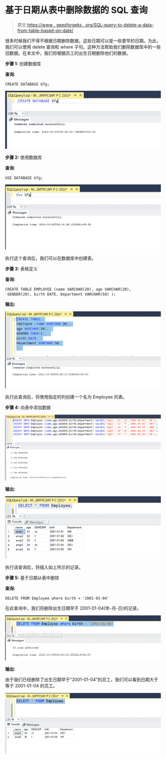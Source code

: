 # 基于日期从表中删除数据的 SQL 查询

> 原文:[https://www . geesforgeks . org/SQL-query-to-delete-a-data-from-table-based-on-date/](https://www.geeksforgeeks.org/sql-query-to-delete-a-data-from-a-table-based-on-date/)

很多时候我们不得不根据日期删除数据。这些日期可以是一些更早的日期。为此，我们可以使用 delete 查询和 where 子句。这种方法帮助我们删除数据库中的一些旧数据。在本文中，我们将根据员工的出生日期删除他们的数据。

**步骤 1:** 创建数据库

**查询**:

```
CREATE DATABASE Gfg;
```

![](img/65f330e18032d80b8fe9922be72dbdf2.png)

**步骤 2:** 使用数据库

**查询**:

```
USE DATABASE Gfg;
```

![](img/1093e81b1726998e81378024b9d1f67c.png)

执行这个查询后，我们可以在数据库中创建表。

**步骤 3:** 表格定义

**查询:**

```
CREATE TABLE EMPLOYEE (name VARCHAR(20), age VARCHAR(20),
 GENDER(20), birth DATE, Department VARCHAR(50) );
```

**输出:**

![](img/f3a7a68738e646312b3cd53215184ea2.png)

执行此查询后，将使用指定的列创建一个名为 Employee 的表。

**步骤 4:** 向表中添加数据

![](img/324d5e7c5197376febb05c3a62b5467c.png)

**输出:**

![](img/033106af16d9d58c138c151918ad2710.png)

执行该查询后，将插入如上所示的记录。

**步骤 5:** 基于日期从表中删除

**查询:**

```
DELETE FROM Employee where birth < '2001-01-04'
```

在此查询中，我们将删除出生日期早于 2001-01-04(年-月-日)的记录。

![](img/c599a6b84757170abbf029234cc7ad05.png)

**输出:**

由于我们已经删除了出生日期早于“2001-01-04”的员工，我们可以看到日期大于等于 2001-01-04 的员工。

![](img/cab5e4a69230ba0e0832973a09a3afe8.png)